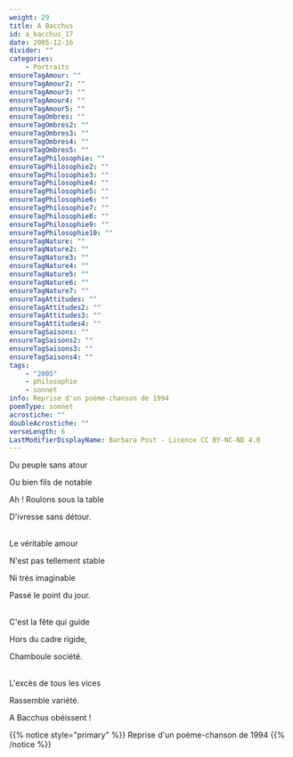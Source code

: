 ```yaml
---
weight: 29
title: A Bacchus
id: a_bacchus_17
date: 2005-12-16
divider: ""
categories:
    - Portraits
ensureTagAmour: ""
ensureTagAmour2: ""
ensureTagAmour3: ""
ensureTagAmour4: ""
ensureTagAmour5: ""
ensureTagOmbres: ""
ensureTagOmbres2: ""
ensureTagOmbres3: ""
ensureTagOmbres4: ""
ensureTagOmbres5: ""
ensureTagPhilosophie: ""
ensureTagPhilosophie2: ""
ensureTagPhilosophie3: ""
ensureTagPhilosophie4: ""
ensureTagPhilosophie5: ""
ensureTagPhilosophie6: ""
ensureTagPhilosophie7: ""
ensureTagPhilosophie8: ""
ensureTagPhilosophie9: ""
ensureTagPhilosophie10: ""
ensureTagNature: ""
ensureTagNature2: ""
ensureTagNature3: ""
ensureTagNature4: ""
ensureTagNature5: ""
ensureTagNature6: ""
ensureTagNature7: ""
ensureTagAttitudes: ""
ensureTagAttitudes2: ""
ensureTagAttitudes3: ""
ensureTagAttitudes4: ""
ensureTagSaisons: ""
ensureTagSaisons2: ""
ensureTagSaisons3: ""
ensureTagSaisons4: ""
tags:
    - "2005"
    - philosophie
    - sonnet
info: Reprise d'un poème-chanson de 1994
poemType: sonnet
acrostiche: ""
doubleAcrostiche: ""
verseLength: 6
LastModifierDisplayName: Barbara Post - Licence CC BY-NC-ND 4.0
---
```

Du peuple sans atour

Ou bien fils de notable

Ah ! Roulons sous la table

D'ivresse sans détour.

 \
Le véritable amour

N'est pas tellement stable

Ni très imaginable

Passé le point du jour.

 \
C'est la fête qui guide

Hors du cadre rigide,

Chamboule société.

 \
L'excès de tous les vices

Rassemble variété.

A Bacchus obéissent !

<!-- FM:Snippet:Start data:{"id":"_simpleNotice","fields":[{"name":"content","value":"Reprise d'un poème-chanson de 1994"}]} -->
{{% notice style="primary" %}}
Reprise d'un poème-chanson de 1994
{{% /notice %}}
<!-- FM:Snippet:End -->